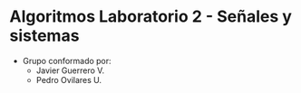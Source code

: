 Algoritmos Laboratorio 2 - Señales y sistemas
===============
- Grupo conformado por:
  - Javier Guerrero V.
  - Pedro Ovilares U.
